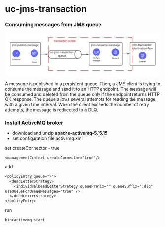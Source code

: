 # uc-jms-transaction

### Consuming messages from JMS queue 


![Use case JMS Transaction](img/use-case-jms-transaction.png)

A message is published in a persistent queue.
Then, a JMS client is trying to consume the message and send it to an HTTP endpoint.
The message will be consumed and deleted from the queue only if the endpoint returns HTTP OK response.
The queue allows several attempts for reading the message with a given time interval.
When the client exceeds the number of retry attempts, the message is redirected to a DLQ.

### Install ActiveMQ broker

- download and unzip __apache-activemq-5.15.15__
- set configuration file activemq.xml

set createConnector - true
```
<managementContext createConnector="true"/>
```
add
```
<policyEntry queue=">">
  <deadLetterStrategy>
    <individualDeadLetterStrategy queuePrefix="" queueSuffix=".dlq" useQueueForQueueMessages="true" />
  </deadLetterStrategy>
</policyEntry>
```
run
```
bin>activemq start
```